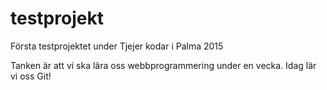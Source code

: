 # testprojekt
Första testprojektet under Tjejer kodar i Palma 2015

Tanken är att vi ska lära oss webbprogrammering under en vecka. Idag lär vi oss Git! 
